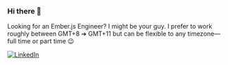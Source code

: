 ### Hi there 👋

Looking for an Ember.js Engineer? I might be your guy. I prefer to work roughly between GMT+8 ➔ GMT+11 but can be flexible to any timezone—full time or part time 😉

[![LinkedIn](https://img.shields.io/badge/linkedin-%230077B5.svg?style=for-the-badge&logo=linkedin&logoColor=white)](www.linkedin.com/in/mikkopaderes)
